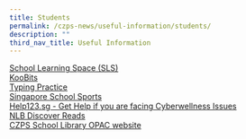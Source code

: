 ```yaml
---
title: Students
permalink: /czps-news/useful-information/students/
description: ""
third_nav_title: Useful Information
---
```

<p><a href="https://vle.learning.moe.edu.sg/login" target="">School Learning Space (SLS)</a><br /><a href="https://problemsums.koobits.com/?utm_source=ruler&amp;utm_medium=cloudflare&amp;utm_campaign=login" target="">KooBits</a><br /><a href="https://kids.learn2type.com/tots" target="_blank" rel="noopener">Typing Practice</a><br /><a href="https://www.schoolsports.sg/" target="_blank" rel="noopener">Singapore School Sports</a><br /><a href="https://help123.sg/" target="_blank" rel="noopener">Help123.sg - Get Help if you are facing Cyberwellness Issues</a><br /><a href="https://childrenandteens.nlb.gov.sg/" target="">NLB Discover Reads</a><br /><a href="https://schoolibrary.moe.edu.sg/chongzhengpri" target="">CZPS School Library OPAC website</a></p>